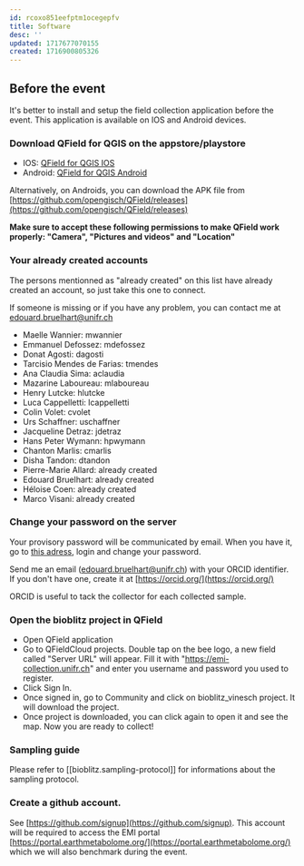 ```yaml
---
id: rcoxo851eefptm1ocegepfv
title: Software
desc: ''
updated: 1717677070155
created: 1716900805326
---
```


## Before the event

It's better to install and setup the field collection application before the event. This application is available on IOS and Android devices.

### Download QField for QGIS on the appstore/playstore

- IOS: [QField for QGIS IOS](https://apps.apple.com/us/app/qfield-for-qgis/id1531726814)
- Android: [QField for QGIS Android](https://play.google.com/store/apps/details?id=ch.opengis.qfield&pli=1)

Alternatively, on Androids, you can download the APK file from [https://github.com/opengisch/QField/releases](https://github.com/opengisch/QField/releases)

**Make sure to accept these following permissions to make QField work properly: "Camera", "Pictures and videos" and "Location"**

### Your already created accounts

The persons mentionned as "already created" on this list have already created an account, so just take this one to connect.

If someone is missing or if you have any problem, you can contact me at edouard.bruelhart@unifr.ch

- Maelle Wannier: mwannier
- Emmanuel Defossez: mdefossez
- Donat Agosti: dagosti
- Tarcisio Mendes de Farias: tmendes
- Ana Claudia Sima: aclaudia
- Mazarine Laboureau: mlaboureau
- Henry Lutcke: hlutcke
- Luca Cappelletti: lcappelletti
- Colin Volet: cvolet
- Urs Schaffner: uschaffner
- Jacqueline Detraz: jdetraz
- Hans Peter Wymann: hpwymann
- Chanton Marlis: cmarlis
- Disha Tandon: dtandon
- Pierre-Marie Allard: already created
- Edouard Bruelhart: already created
- Héloise Coen: already created
- Marco Visani: already created

### Change your password on the server

Your provisory password will be communicated by email. When you have it, go to [this adress](https://emi-collection.unifr.ch/accounts/password/change/), login and change your password.

Send me an email (edouard.bruelhart@unifr.ch) with your ORCID identifier. If you don't have one, create it at [https://orcid.org/](https://orcid.org/)
 
ORCID is useful to tack the collector for each collected sample. 

### Open the bioblitz project in QField

- Open QField application
- Go to QFieldCloud projects. Double tap on the bee logo, a new field called "Server URL" will appear. Fill it with "https://emi-collection.unifr.ch" and enter you username and password you used to register.
- Click Sign In.
- Once signed in, go to Community and click on bioblitz_vinesch project. It will download the project.
- Once project is downloaded, you can click again to open it and see the map. Now you are ready to collect!

### Sampling guide

Please refer to [[bioblitz.sampling-protocol]] for informations about the sampling protocol.
### Create a github account.

See [https://github.com/signup](https://github.com/signup).
This account will be required to access the EMI portal [https://portal.earthmetabolome.org/](https://portal.earthmetabolome.org/) which we will also benchmark during the event.

